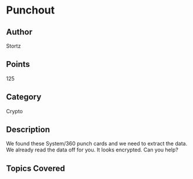 # Punchout

## Author
Stortz
## Points
125
## Category
Crypto
## Description
We found these System/360 punch cards and we need to extract the data. We already read the data off for you. It looks encrypted. Can you help?
## Topics Covered

